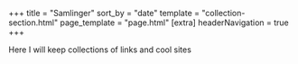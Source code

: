 +++
title = "Samlinger"
sort_by = "date"
template = "collection-section.html"
page_template = "page.html"
[extra]
headerNavigation = true
+++

Here I will keep collections of links and cool sites